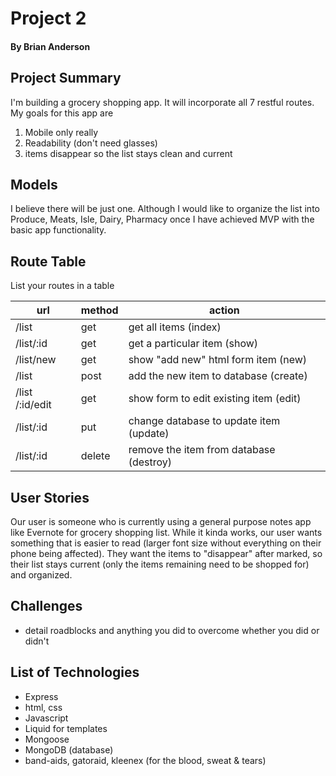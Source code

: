# Project 2
#### By Brian Anderson

## Project Summary

I'm building a grocery shopping app.  It will incorporate all 7 restful routes.  My goals for this app are
1. Mobile only really
2. Readability (don't need glasses)
3. items disappear so the list stays clean and current

## Models

I believe there will be just one.  Although I would like to organize the list into Produce, Meats, Isle, Dairy, Pharmacy once I have achieved MVP with the basic app functionality. 

## Route Table

List your routes in a table

| url | method | action |
|-----|--------|--------|
| /list | get | get all items (index)|
| /list/:id | get | get a particular item (show)|
| /list/new | get | show "add new" html form item (new)|
| /list | post | add the new item to database (create)|
| /list /:id/edit| get | show form to edit existing item  (edit)|
| /list/:id | put | change database to update item (update)|
| /list/:id | delete | remove the item from database (destroy)|

## User Stories
Our user is someone who is currently using a general purpose notes app like Evernote for grocery shopping list.  While it kinda works, our user wants something that is easier to read (larger font size without everything on their phone being affected).  They want the items to "disappear" after marked, so their list stays current (only the items remaining need to be shopped for) and organized. 
## Challenges

- detail roadblocks and anything you did to overcome whether you did or didn't

## List of Technologies
- Express
- html, css
- Javascript
- Liquid for templates
- Mongoose
- MongoDB (database)
- band-aids, gatoraid, kleenex (for the blood, sweat & tears)